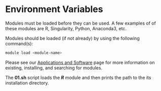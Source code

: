 # Environment Variables

Modules must be loaded before they can be used. A few examples of of these modules are R, Singularity, Python, Anaconda3, etc.

Modules should be loaded (if not already) by using the following command(s):

```bash
module load <module-name>
```

Please see our [Applications and Software](https://hpc.apps.wistar.org/guide/software/) page for more information on existing, installing, and searching for modules.

The **01.sh** script loads the ***R*** module and then prints the path to the its installation directory.
